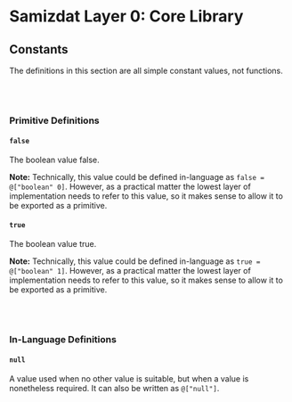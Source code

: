 Samizdat Layer 0: Core Library
==============================

Constants
---------

The definitions in this section are all simple constant values, not
functions.

<br><br>
### Primitive Definitions

#### `false`

The boolean value false.

**Note:** Technically, this value could be defined in-language as
`false = @["boolean" 0]`. However, as a practical matter the
lowest layer of implementation needs to refer to this value, so
it makes sense to allow it to be exported as a primitive.

#### `true`

The boolean value true.

**Note:** Technically, this value could be defined in-language as
`true = @["boolean" 1]`. However, as a practical matter the
lowest layer of implementation needs to refer to this value, so
it makes sense to allow it to be exported as a primitive.


<br><br>
### In-Language Definitions

#### `null`

A value used when no other value is suitable, but when a value is
nonetheless required. It can also be written as `@["null"]`.
